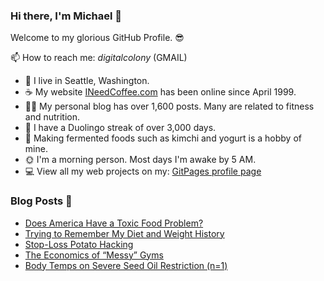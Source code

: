 ### Hi there, I'm Michael 👋

Welcome to my glorious GitHub Profile. 😎

📫 How to reach me: _digitalcolony_ (GMAIL)

- 🌳 I live in Seattle, Washington.
- ☕ My website [INeedCoffee.com](https://ineedcoffee.com) has been online since April 1999.
- 💪🏼 My personal blog has over 1,600 posts. Many are related to fitness and nutrition.
- 🍎 I have a Duolingo streak of over 3,000 days.
- 🥕 Making fermented foods such as kimchi and yogurt is a hobby of mine.
- 🌞 I'm a morning person. Most days I'm awake by 5 AM.
- 💻 View all my web projects on my: [GitPages profile page](https://digitalcolony.github.io/)

### Blog Posts 📝

<!-- BLOG-POST-LIST:START -->
- [Does America Have a Toxic Food Problem?](https://criticalmas.org/2024/10/does-america-have-a-toxic-food-problem/)
- [Trying to Remember My Diet and Weight History](https://criticalmas.org/2024/09/trying-to-remember-my-diet-and-weight-history/)
- [Stop-Loss Potato Hacking](https://criticalmas.org/2024/09/stop-loss-potato-hacking/)
- [The Economics of “Messy” Gyms](https://criticalmas.org/2024/08/the-economics-of-messy-gyms/)
- [Body Temps on Severe Seed Oil Restriction &lpar;n=1&rpar;](https://criticalmas.org/2024/08/body-temps-on-severe-seed-oil-restriction-n1/)
<!-- BLOG-POST-LIST:END -->
